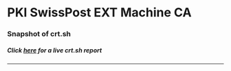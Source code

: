 # PKI SwissPost EXT Machine CA
### Snapshot of crt.sh
##### Click [here](https://crt.sh/?q=2DF0597BD3395F54116BA21FA397F5AE8916F8E3BA7719B0EDB54F2BA250DB1C) for a live crt.sh report

---
